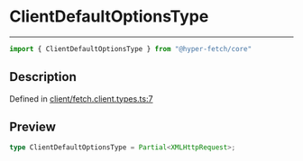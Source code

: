 

# ClientDefaultOptionsType

<div class="api-docs__separator" data-reactroot="">

---

</div><div class="api-docs__import" data-reactroot="">

```ts
import { ClientDefaultOptionsType } from "@hyper-fetch/core"
```

</div><div class="api-docs__section">

## Description

</div><div class="api-docs__description"><span class="api-docs__do-not-parse">



</span></div><p class="api-docs__definition">

Defined in [client/fetch.client.types.ts:7](https://github.com/BetterTyped/hyper-fetch/blob/7e232edb/packages/core/src/client/fetch.client.types.ts#L7)

</p><div class="api-docs__section">

## Preview

</div><div class="api-docs__preview type single">

```ts
type ClientDefaultOptionsType = Partial<XMLHttpRequest>;
```

</div>